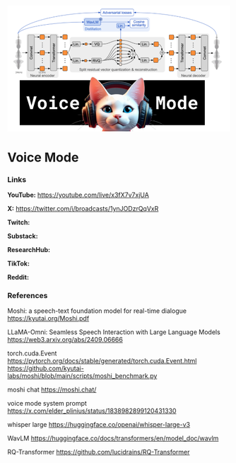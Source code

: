 ![thumbnail](thumbnail.png)

# Voice Mode

### Links

**YouTube:** https://youtube.com/live/x3fX7v7xjUA

**X:** https://twitter.com/i/broadcasts/1ynJODzrQqVxR

**Twitch:**

**Substack:**

**ResearchHub:**

**TikTok:**

**Reddit:**

### References

Moshi: a speech-text foundation model for real-time dialogue
https://kyutai.org/Moshi.pdf

LLaMA-Omni: Seamless Speech Interaction with Large Language Models
https://web3.arxiv.org/abs/2409.06666

torch.cuda.Event
https://pytorch.org/docs/stable/generated/torch.cuda.Event.html
https://github.com/kyutai-labs/moshi/blob/main/scripts/moshi_benchmark.py

moshi chat
https://moshi.chat/

voice mode system prompt
https://x.com/elder_plinius/status/1838982899120431330

whisper large
https://huggingface.co/openai/whisper-large-v3

WavLM
https://huggingface.co/docs/transformers/en/model_doc/wavlm

RQ-Transformer
https://github.com/lucidrains/RQ-Transformer
